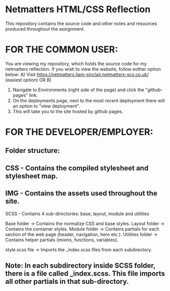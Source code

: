 # Netmatters HTML/CSS Reflection

This repository contains the source code and other notes and resources produced throughout the assignment.

# FOR THE COMMON USER:

You are viewing my repository, which holds the source code for my netmatters reflection.
If you wish to view the website, follow eother option below:
A) 
Visit https://netmatters.liam-sinclair.netmatters-scs.co.uk/ (easiest option)
OR
B) 
1. Navigate to Environments (right side of the page) and click the "github-pages" link.
2. On the deployments page, next to the most recent deployment there will an option to "view deployment".
3. This will take you to the site hosted by github pages.
   

# FOR THE DEVELOPER/EMPLOYER:

Folder structure:
----------------------------------------------------------------------------------
CSS - Contains the compiled stylesheet and stylesheet map.
----------------------------------------------------------------------------------
IMG - Contains the assets used throughout the site.
----------------------------------------------------------------------------------
SCSS - Contains 4 sub-directories: base, layout, module and utilities

Base folder -> Contains the normalize CSS and base styles.
Layout folder -> Contains the container styles.
Module folder -> Contains partials for each section of the web page (header, navigation, hero etc.).
Utilities folder -> Contains helper partials (mixins, functions, variables).

style.scss file -> Imports the _index.scss files from each subdirectory.

Note: In each subdirectory inside SCSS folder, there is a file called _index.scss. This file imports all other partials in that sub-directory.
----------------------------------------------------------------------------------


